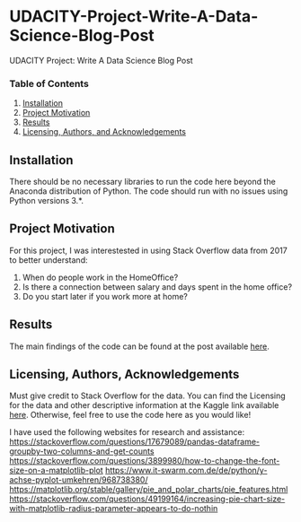 # UDACITY-Project-Write-A-Data-Science-Blog-Post
UDACITY Project: Write A Data Science Blog Post

### Table of Contents

1. [Installation](#installation)
2. [Project Motivation](#motivation)
3. [Results](#results)
4. [Licensing, Authors, and Acknowledgements](#licensing)

## Installation <a name="installation"></a>

There should be no necessary libraries to run the code here beyond the Anaconda distribution of Python.  The code should run with no issues using Python versions 3.*.

## Project Motivation<a name="motivation"></a>

For this project, I was interestested in using Stack Overflow data from 2017 to better understand:

1. When do people work in the HomeOffice?
2. Is there a connection between salary and days spent in the home office?
3. Do you start later if you work more at home?

## Results<a name="results"></a>

The main findings of the code can be found at the post available [here](https://medium.com/).

## Licensing, Authors, Acknowledgements<a name="licensing"></a>
Must give credit to Stack Overflow for the data.  You can find the Licensing for the data and other descriptive information at the Kaggle link available [here](https://www.kaggle.com/stackoverflow/so-survey-2017/data).  Otherwise, feel free to use the code here as you would like! 

I have used the following websites for research and assistance:
https://stackoverflow.com/questions/17679089/pandas-dataframe-groupby-two-columns-and-get-counts
https://stackoverflow.com/questions/3899980/how-to-change-the-font-size-on-a-matplotlib-plot
https://www.it-swarm.com.de/de/python/y-achse-pyplot-umkehren/968738380/
https://matplotlib.org/stable/gallery/pie_and_polar_charts/pie_features.html
https://stackoverflow.com/questions/49199164/increasing-pie-chart-size-with-matplotlib-radius-parameter-appears-to-do-nothin
